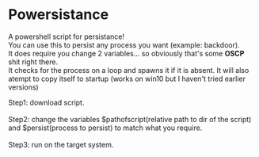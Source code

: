 # Powersistance

A powershell script for persistance!
<br>
You can use this to persist any process you want (example: backdoor).
<br>
It does require you change 2 variables... so obviously that's some <strong>OSCP</strong> shit right there.
<br>
It checks for the process on a loop and spawns it if it is absent. It will also atempt to copy itself to startup (works on win10 but I haven't tried earlier versions)

Step1: download script.
<br>
<br>
Step2: change the variables $pathofscript(relative path to dir of the script) and $persist(process to persist) to match what you require.
<br>
<br>
Step3: run on the target system.
